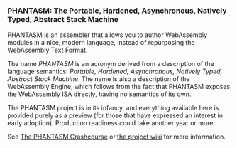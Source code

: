 ### PHANTASM: The Portable, Hardened, Asynchronous, Natively Typed, Abstract Stack Machine

PHANTASM is an assembler that allows you to author WebAssembly modules in a
nice, modern language, instead of repurposing the WebAssembly Text Format.

The name *PHANTASM* is an acronym derived from a description of the language
semantics: *Portable, Hardened, Asynchronous, Natively Typed, Abstract Stack*
*Machine*. The name is also a description of the WebAssembly Engine, which
follows from the fact that PHANTASM exposes the WebAssembly ISA directly,
having no semantics of its own.

The PHANTASM project is in its infancy, and everything available here is
provided purely as a preview (for those that have expressed an interest
in early adoption). Production readiness could take another year or more.

See [The PHANTASM Crashcourse][0] or [the project wiki][1] for more information.

[0]: https://github.com/7ombie/phantasm/blob/main/docs/crashcourse.pdf
[1]: https://github.com/7ombie/phantasm/wiki
